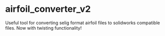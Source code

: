 # airfoil_converter_v2
Useful tool for converting selig format airfoil files to solidworks compatible files. Now with twisting functionality!
